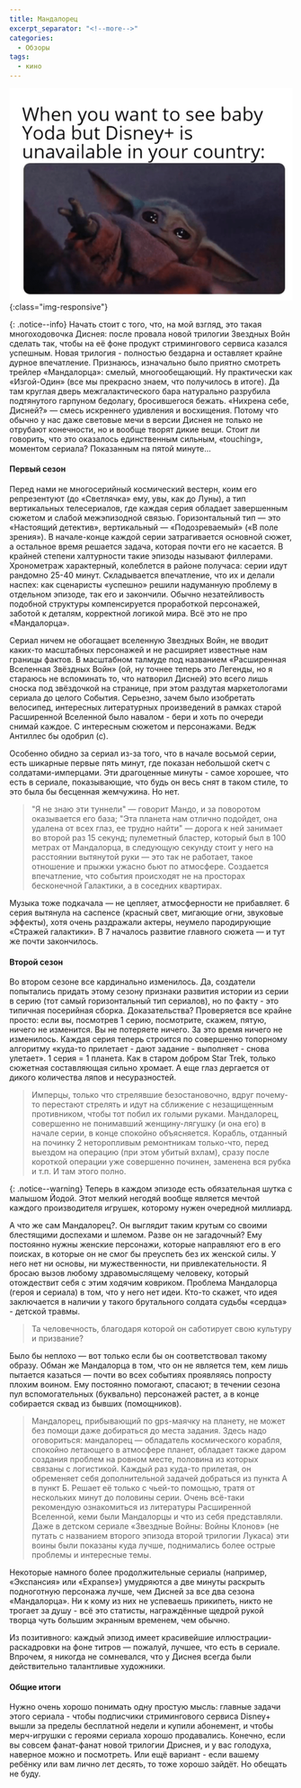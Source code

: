 ```yaml
---
title: Мандалорец
excerpt_separator: "<!--more-->"
categories:
  - Обзоры
tags:
  - кино
---
```


![Малыш Йода](https://github.com/dgorpinchuk/blog/raw/master/assets/images/baby-yoda.png){:class="img-responsive"}

{: .notice--info}
Начать стоит с того, что, на мой взгляд, это такая многоходовочка Диснея: после провала новой трилогии Звездных Войн сделать так, чтобы на её фоне продукт стримингового сервиса казался успешным. Новая трилогия - полностью бездарна и оставляет крайне дурное впечатление. Признаюсь, изначально было приятно смотреть трейлер «Мандалорца»: смелый, многообещающий. Ну практически как «Изгой-Один» (все мы прекрасно знаем, что получилось в итоге). Да там круглая дверь межгалактического бара натурально разрубила подтянутого гарпуном бедолагу, бросившегося бежать. «Нихрена себе, Дисней?» — смесь искреннего удивления и восхищения. Потому что обычно у нас даже световые мечи в версии Диснея не только не отрубают конечности, но и вообще творят дикие вещи. Стоит ли говорить, что это оказалось единственным сильным, «touching», моментом сериала? Показанным на пятой минуте...

#### Первый сезон

Перед нами не многосерийный космический вестерн, коим его репрезентуют (до «Светлячка» ему, увы, как до Луны), а тип вертикальных телесериалов, где каждая серия обладает завершенным сюжетом и слабой межэпизодной связью. Горизонтальный тип — это «Настоящий детектив», вертикальный — «Подозреваемый» («В поле зрения»). В начале-конце каждой серии затрагивается основной сюжет, а остальное время решается задача, которая почти его не касается. В крайней степени халтурности такие эпизоды называют филлерами. Хронометраж характерный, колеблется в районе получаса: серии идут рандомно 25-40 минут. Складывается впечатление, что их и делали наспех: как сценаристы «успешно» решили надуманную проблему в отдельном эпизоде, так его и закончили. Обычно незатейливость подобной структуры компенсируется проработкой персонажей, заботой к деталям, корректной логикой мира. Всё это не про «Мандалорца».

Сериал ничем не обогащает вселенную Звездных Войн, не вводит каких-то масштабных персонажей и не расширяет известные нам границы фактов. В масштабном талмуде под названием «Расширенная Вселенная Звёздных Войн» (ой, ну точнее теперь это Легенды, но я стараюсь не вспоминать то, что натворил Дисней) это всего лишь сноска под звёздочкой на странице, при этом раздутая маркетологами сериала до целого События. Серьезно, зачем было изобретать велосипед, интересных литературных произведений в рамках старой Расширенной Вселенной было навалом - бери и хоть по очереди снимай каждое. С интересным сюжетом и персонажами. Ведж Антиллес бы одобрил (с).

Особенно обидно за сериал из-за того, что в начале восьмой серии, есть шикарные первые пять минут, где показан небольшой скетч с солдатами-имперцами. Эти драгоценные минуты - самое хорошее, что есть в сериале, показывающие, что будь он весь снят в таком стиле, то это была бы бесценная жемчужина. Но нет.

> "Я не знаю эти туннели" — говорит Мандо, и за поворотом оказывается его база; "Эта планета нам отлично подойдет, она удалена от всех глаз, ее трудно найти" — дорога к ней занимает во второй раз 15 секунд; пулеметный бластер, который был в 100 метрах от Мандалорца, в следующую секунду стоит у него на расстоянии вытянутой руки — это так не работает, такое отношение и прыжки ужасно бьют по атмосфере. Создается впечатление, что события происходят не на просторах бесконечной Галактики, а в соседних квартирах.

Музыка тоже подкачала — не цепляет, атмосферности не прибавляет. 6 серия вытянула на саспенсе (красный свет, мигающие огни, звуковые эффекты), хотя очень раздражали актеры, неумело пародирующие «Стражей галактики». В 7 началось развитие главного сюжета — и тут же почти закончилось.


#### Второй сезон

Во втором сезоне все кардинально изменилось. Да, создатели попытались придать этому сезону признаки развития истории из серии в серию (тот самый горизонтальный тип сериалов), но по факту - это типичная посерийная сборка. Доказательства? Проверяется все крайне просто: если вы, посмотрев 1 серию, посмотрите, скажем, пятую, ничего не изменится. Вы не потеряете ничего. За это время ничего не изменилось. Каждая серия теперь строится по совершенно топорному алгоритму «куда-то прилетает - дают задание - выполняет - снова улетает». 1 серия = 1 планета. Как в старом добром Star Trek, только сюжетная составляющая сильно хромает. А еще глаз дергается от дикого количества ляпов и несуразностей.

> Имперцы, только что стрелявшие безостановочно, вдруг почему-то перестают стрелять и идут на сближение с незащищенным противником, чтобы тот побил их голыми руками. Мандалорец, совершенно не понимавший женщину-лягушку (и она его) в начале серии, в конце спокойно объясняется. Корабль, отданный на починку 2 неторопливым ремонтникам только-что, перед выездом на операцию (при этом убитый вхлам), сразу после короткой операции уже совершенно починен, заменена вся рубка и т.п. И там этого полно.

{: .notice--warning}
Теперь в каждом эпизоде есть обязательная шутка с малышом Йодой. Этот мелкий негодяй вообще является мечтой каждого производителя игрушек, которому нужен очередной миллиард.

А что же сам Мандалорец?. Он выглядит таким крутым со своими блестящими доспехами и шлемом. Разве он не загадочный? Ему постоянно нужны женские персонажи, которые направляют его в его поисках, в которые он не смог бы преуспеть без их женской силы. У него нет ни основы, ни мужественности, ни привлекательности. Я бросаю вызов любому здравомыслящему человеку, который отождествит себя с этим ходячим ковриком. Проблема Мандалорца (героя и сериала) в том, что у него нет идеи. Кто-то скажет, что идея заключается в наличии у такого брутального солдата судьбы «сердца» - детской травмы.

> Та человечность, благодаря которой он саботирует свою культуру и призвание?

Было бы неплохо — вот только если бы он соответствовал такому образу. Обман же Мандалорца в том, что он не является тем, кем лишь пытается казаться — почти во всех событиях проявляясь попросту плохим воином. Ему постоянно помогают, спасают; в течении сезона пул вспомогательных (буквально) персонажей растет, а в конце собирается сквад из бывших (помощников).

> Мандалорец, прибывающий по gps-маячку на планету, не может без помощи даже добираться до места задания. Здесь надо оговориться: мандалорец — обладатель космического корабля, спокойно летающего в атмосфере планет, обладает также даром создания проблем на ровном месте, половина из которых связаны с логистикой. Каждый раз куда-то прилетая, он обременяет себя дополнительной задачей добраться из пункта А в пункт Б. Решает её только с чьей-то помощью, тратя от нескольких минут до половины серии. Очень всё-таки рекомендую ознакомиться из литературы Расширенной Вселенной, кеми были Мандалорцы и что из себя представляли. Даже в детском сериале «Звездные Войны: Войны Клонов» (не путать с названием второго эпизода второй трилогии Лукаса) эти воины были показаны куда лучше, поднимались более острые проблемы и интересные темы.

Некоторые намного более продолжительные сериалы (например, «Экспансия» или «Expanse») умудряются а две минуты раскрыть подноготную персонажа лучше, чем Дисней за все два сезона «Мандалорца». Ни к кому из них не успеваешь прикипеть, никто не трогает за душу - всё это статисты, награждённые щедрой рукой творца чуть большим экранным временем, чем обычно.

Из позитивного: каждый эпизод имеет красивейшие иллюстрации-раскадровки на фоне титров — пожалуй, лучшее, что есть в сериале. Впрочем, я никогда не сомневался, что у Диснея всегда были действительно талантливые художники.

#### Общие итоги
Нужно очень хорошо понимать одну простую мысль: главные задачи этого сериала - чтобы подписчики стримингового сервиса Disney+ вышли за пределы бесплатной недели и купили абонемент, и чтобы мерч-игрушки с героями сериала хорошо продавались. Конечно, если вы совсем фанат-фанат новой трилогии Дриснея, и у вас голодуха, наверное можно и посмотреть. Или ещё вариант - если вашему ребёнку или вам лично лет десять, то тоже хорошо зайдёт. Но обещать не буду.